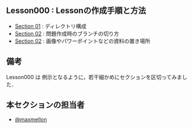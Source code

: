 Lesson000 : Lessonの作成手順と方法
---

- [Section 01](./section01.md) : ディレクトリ構成
- [Section 02](./section02.md) : 問題作成時のブランチの切り方
- [Section 02](./section03.md) : 画像やパワーポイントなどの資料の置き場所


備考
---
Lesson000 は 例示となるように，若干細かめにセクションを区切ってみました．

本セクションの担当者
---
- [@maxmellon](https://github.com/MaxMEllon)

